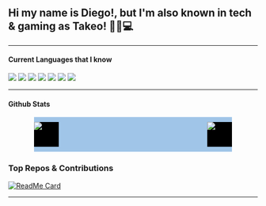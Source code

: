 ## Hi my name is Diego!, but I'm also known in tech & gaming as Takeo! ✌🏻💻

---

#### Current Languages that I know
<p>
  <img src="https://img.shields.io/badge/JavaScript-444444?logo=javascript&style=flat" />
  <img src="https://img.shields.io/badge/TypeScript-444444?logo=typescript&logoColor=009DFF&style=flat" />
  <img src="https://img.shields.io/badge/Java-444444?logo=java&logoColor=FF0000&style=flat" />
  <img src="https://img.shields.io/badge/Bash-444444?logo=gnu-bash&logoColor=FFFFFF&style=flat" />
  <img src="https://img.shields.io/badge/Python-444444?logo=python&logoColor=007ACC&style=flat" />
  <img src="https://img.shields.io/badge/Kotlin-444444?logo=kotlin&logoColor=FFA500&style=flat" />
  <img src="https://img.shields.io/badge/C%23-444444?logo=c-sharp&logoColor=51D1F6&style=flat" />
</p>


---


#### Github Stats

<div style="display: flex; justify-content: space-between; max-width: 400px; margin: 0 auto; background: #A0C5E8; padding: 10px 0;">
  <span style="width: 50px;height: 50px; background: black; ">
    <img align="center" src="https://github-readme-stats.vercel.app/api?username=codetakeo&theme=dark&custom_title=Takeo's+GitHub+Stats&show_icons=true&hide=prs" />
  </span>
  <span style="width: 50px;height: 50px; background: black; ">
    <img align="center" src="https://github-readme-stats.vercel.app/api/top-langs/?username=codetakeo&theme=dark&layout=compact" />
  </span>
</div>

### Top Repos & Contributions

[![ReadMe Card](https://github-readme-stats.vercel.app/api/pin/?username=codetakeo&repo=scd-cli&theme=dark&show_owner=true)](https://github.com/codetakeo/scd-cli)

---
<!--
**codetakeo/codetakeo** is a ✨ _special_ ✨ repository because its `README.md` (this file) appears on your GitHub profile.

Here are some ideas to get you started:

- 🔭 I’m currently working on ...
- 🌱 I’m currently learning ...
- 👯 I’m looking to collaborate on ...
- 🤔 I’m looking for help with ...
- 💬 Ask me about ...
- 📫 How to reach me: ...
- 😄 Pronouns: ...
- ⚡ Fun fact: ...
-->
